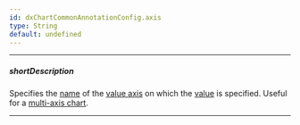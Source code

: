 ```yaml
---
id: dxChartCommonAnnotationConfig.axis
type: String
default: undefined
---
```

---
##### shortDescription
Specifies the [name](/api-reference/20%20Data%20Visualization%20Widgets/dxChart/1%20Configuration/valueAxis/name.md '/Documentation/ApiReference/Data_Visualization_Widgets/dxChart/Configuration/valueAxis/#name') of the [value axis](/api-reference/20%20Data%20Visualization%20Widgets/dxChart/1%20Configuration/valueAxis '/Documentation/ApiReference/Data_Visualization_Widgets/dxChart/Configuration/valueAxis/') on which the [value](/api-reference/20%20Data%20Visualization%20Widgets/dxChart/1%20Configuration/commonAnnotationSettings/value.md '/Documentation/ApiReference/Data_Visualization_Widgets/dxChart/Configuration/annotations/#value') is specified. Useful for a [multi-axis chart](/concepts/05%20Widgets/Chart/20%20Axes/70%20Multi-Axis%20Chart.md '/Documentation/Guide/Widgets/Chart/Axes/Multi-Axis_Chart/').

---

